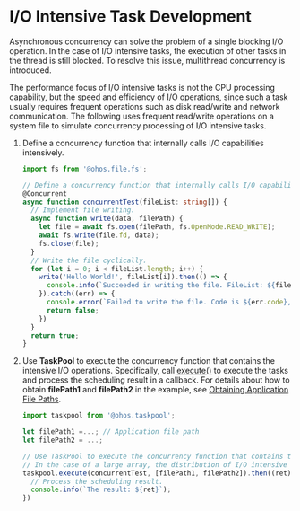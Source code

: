# I/O Intensive Task Development


Asynchronous concurrency can solve the problem of a single blocking I/O operation. In the case of I/O intensive tasks, the execution of other tasks in the thread is still blocked. To resolve this issue, multithread concurrency is introduced.


The performance focus of I/O intensive tasks is not the CPU processing capability, but the speed and efficiency of I/O operations, since such a task usually requires frequent operations such as disk read/write and network communication. The following uses frequent read/write operations on a system file to simulate concurrency processing of I/O intensive tasks.


1. Define a concurrency function that internally calls I/O capabilities intensively.
   
   ```ts
   import fs from '@ohos.file.fs';
   
   // Define a concurrency function that internally calls I/O capabilities intensively.
   @Concurrent
   async function concurrentTest(fileList: string[]) {
     // Implement file writing.
     async function write(data, filePath) {
       let file = await fs.open(filePath, fs.OpenMode.READ_WRITE);
       await fs.write(file.fd, data);
       fs.close(file);
     }
     // Write the file cyclically.
     for (let i = 0; i < fileList.length; i++) {
       write('Hello World!', fileList[i]).then(() => {
         console.info(`Succeeded in writing the file. FileList: ${fileList[i]}`);
       }).catch((err) => {
         console.error(`Failed to write the file. Code is ${err.code}, message is ${err.message}`)
         return false;
       })
     }
     return true;
   }
   ```

2. Use **TaskPool** to execute the concurrency function that contains the intensive I/O operations. Specifically, call [execute()](../reference/apis/js-apis-taskpool.md#taskpoolexecute) to execute the tasks and process the scheduling result in a callback. For details about how to obtain **filePath1** and **filePath2** in the example, see [Obtaining Application File Paths](../application-models/application-context-stage.md#obtaining-application-file-paths).
   
   ```ts
   import taskpool from '@ohos.taskpool';
   
   let filePath1 =...; // Application file path
   let filePath2 = ...;
   
   // Use TaskPool to execute the concurrency function that contains the intensive I/O operations.
   // In the case of a large array, the distribution of I/O intensive tasks also preempts the main thread. Therefore, multiple threads are required.
   taskpool.execute(concurrentTest, [filePath1, filePath2]).then((ret) => {
     // Process the scheduling result.
     console.info(`The result: ${ret}`);
   })
   ```
